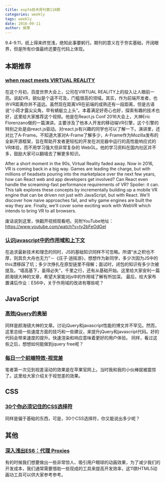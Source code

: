 ```yaml
---
title: expfe技术周刊第110期
categories: weekly
tags: weekly
date: 2016-09-11
author: 侯策
---
```

9.4-9.11，纸上得来终觉浅，绝知此事要躬行。期刊的意义在于夯实基础，开阔眼界，但是所有价值最终还要在代码上体现。

## 本期推荐
### [when react meets VIRTUAL REALITY](http://m.youku.com/video/id_XMTYxNTQ2MDM4NA==.html?x=&from=groupmessage&isappinstalled=1)
在这个月初，百度世界大会上，公司在VIRTUAL REALITY上的投入让人眼前一亮。说起VR，貌似是个遥不可及，门槛很高的领域。其实，作为前端开发者，也许VR距离你并不遥远。虽然现在距离VR在前端的成熟还有一段距离，但是古语说“小荷才露尖尖角，早有蜻蜓立上头”。本着满足好奇心也好，探索有趣的技术也好，这里给大家推荐这个视频。他是在React.js Conf 2016大会上，大神Eric Florenzano做的一篇演讲。主要涉及了他本人开发的移动端VR引擎，这个引擎的特别之处是由react.js驱动。对react.js有兴趣的同学也可以了解一下。演讲里，还对比了A-Frame。不知道大家对A-Frame了解多少，A-Frame作为Mozilla发布的全新开源框架，旨在帮助开发者更轻松的开发在浏览器中运行的高性能响应式的VR体验，而不用学习强大但非常复杂的 WebGL。他的学习资料在国内社区并不多，鼓励大家可以翻墙去了解更多知识。

After a short moment in the 90s, Virtual Reality faded away. Now in 2016, VR is coming back in a big way. Games are leading the charge, but with millions of headsets pouring into the marketplace over the next few years, how can React web and app developers get involved? Can React even handle the screaming-fast performance requirements of VR? Spoiler: it can.
This talk explores these concepts by incrementally building up a mobile VR engine that can be driven not just with JavaScript, but with React. We'll discover how naive approaches fail, and why game engines are built the way they are. Finally, we'll cover some exciting work with WebVR which intends to bring VR to all browsers.

废话说到这里，快戳开视频观看吧。另附YouTube地址：https://www.youtube.com/watch?v=ty2bFeOdGeI



### [认识javascript中的作用域和上下文](http://mp.weixin.qq.com/s?__biz=MzIzNjE5NzAyMA==&mid=2649879768&idx=1&sn=03e5dd16a44d7ba23cef4dfd4b7a012e&scene=1&srcid=0909Z9n37xFfLJ3bCVxMjCoG&from=groupmessage&isappinstalled=0#wechat_redirect)
在追求最新技术和理念的同时，JS的基础知识同样不可忽略。所谓“水之积也不厚，则其负大舟也无力”－《庄子·逍摇游》，想想作为新同学，多少次因为JS中的this漂移踩了坑；多少次挣扎在原型链里不得解；面试时，闭包的知识有多少次被提及。“墙高基下，虽得必失”，千里之行，还有从基础开始。这里给大家安利一篇颜海镜大神的文章，希望大家能对js中的作用域了解有所加深。
最后，给大家布置课后作业：ES6中，关于作用域的改进有哪些呢？

<!-- more -->

## JavaScript
### [高效jQuery的奥秘](https://zhuanlan.zhihu.com/p/22321162?from=groupmessage&isappinstalled=1)
同样是颜海镜大神的文章。讨论jQuery和javascript性能的博文并不罕见。然而，这里总结一些速度方面的技巧和一些建议，来提升jQuery和javascript代码。好的代码会带来速度的提升。快速渲染和响应意味着更好的用户体验。
同样，看过这些之后，想想如何能做到jquery free呢？

### [每日一个前端特效-视觉差](https://zhuanlan.zhihu.com/p/22321170?from=groupmessage&isappinstalled=1)
笔者第一次见到视差滚动的效果是在苹果官网上。当时我和我的小伙棒就被震惊了。这里给大家介绍关于视觉差的效果。

## CSS
### [30个你必须记住的CSS选择符](http://mp.weixin.qq.com/s?__biz=MzIzNjE5NzAyMA==&mid=2649879762&idx=1&sn=bf1436cd9e088400e65b53019ef51af3&scene=1&srcid=0907FARFbPufMIxx82THkSFr&from=groupmessage&isappinstalled=0#wechat_redirect)
同样是偏于基础的东西，可是，30个CSS选择符，你又能说出多少呢？

## 其他
### [深入浅出ES6：代理 Proxies](http://mp.weixin.qq.com/s?__biz=MzIwNjQwMzUwMQ==&mid=2247484217&idx=1&sn=25841588efe33011c3abb62285db1147&scene=1&srcid=0908rX8cSzXLWS1CNn4cpF3u&from=groupmessage&isappinstalled=0#wechat_redirect)
有的时候我们想要做出一些非常惊人、吸引用户眼球的动画效果，为了减少我们的开发成本，我们通常需要借助一些现成的工具来提高开发效率，这11款HTML5动画功工具可以供大家参考参考。


